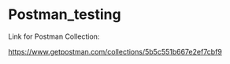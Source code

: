 # Postman_testing

Link for Postman Collection:

https://www.getpostman.com/collections/5b5c551b667e2ef7cbf9
